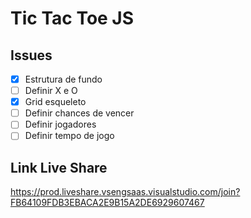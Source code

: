 # Tic Tac Toe JS

## Issues

- [x] Estrutura de fundo
- [ ] Definir X e O
- [x] Grid esqueleto
- [ ] Definir chances de vencer
- [ ] Definir jogadores
- [ ] Definir tempo de jogo

## Link Live Share

https://prod.liveshare.vsengsaas.visualstudio.com/join?FB64109FDB3EBACA2E9B15A2DE6929607467
